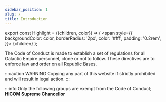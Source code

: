 ```yaml
---
sidebar_position: 1
slug: /
title: Introduction
---
```

export const Highlight = ({children, color}) => (
  <span
    style={{
      backgroundColor: color,
      borderRadius: '2px',
      color: '#fff',
      padding: '0.2rem',
    }}>
    {children}
  </span>
);

The Code of Conduct is made to establish a set of regulations for all Galactic Empire personnel, clone or not to follow. These directives are to enforce law and order on all Republic Bases.

:::caution WARNING
Copying any part of this website if strictly prohibited and will result in legal action.
:::

:::info
Only the following groups are exempt from the Code of Conduct; <Highlight color="#686868">**HICOM**</Highlight> <Highlight color="#070707">**Supreme Chancellor**</Highlight>